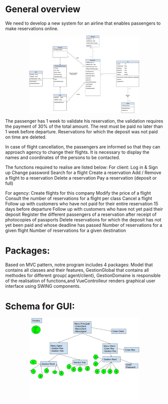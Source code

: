# General overview

We need to develop a new system for an airline that enables passengers to make reservations online.

<p align="center">
  <img src="https://github.com/echo751/Flight_Reservation_System_Java/blob/main/UML.png" width="350" title="UML of system">
  
</p>

The passenger has 1 week to validate his reservation, the validation requires the payment of 30% of the total amount. The rest must be paid no later than 1 week before departure. Reservations for which the deposit was not paid on time are deleted.

In case of flight cancellation, the passengers  are informed so that they can approach agency to change their flights. It is necessary to display the names and coordinates of the persons to be contacted.


The functions required to realise are listed below:
For client:
Log in & Sign up
Change password
Search for a flight 
Create a reservation
Add / Remove a flight to a reservation
Delete a reservation
Pay a reservation (deposit or full)


For agency:
Create flights for this company
Modify the price of a flight
Consult the number of reservations for a flight per class
Cancel a flight
Follow up with customers who have not paid for their entire reservation 15 days before departure
Follow up with customers who have not yet paid their deposit
Register the different passengers of a reservation after receipt of photocopies of passports
Delete reservations for which the deposit has not yet been paid and whose deadline has passed
Number of reservations for a given flight
Number of reservations for a given destination


# Packages:

Based on MVC pattern, notre program includes 4 packages: Model that contains all classes and their features, GestionGlobal that contains all methodes for different group( agent/client), GestionDomaine is responsible of the realisation of functions,and VueControlleur renders graphical user interface using SWING components.


# Schema for GUI:

<p align="center">
  <img src="https://github.com/echo751/Flight_Reservation_System_Java/blob/main/Schéma%20Graphique.jpg" width="350" title="UML of system">
  
</p>
